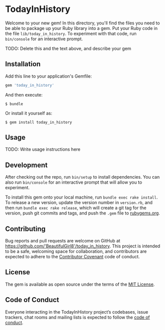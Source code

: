 # TodayInHistory

Welcome to your new gem! In this directory, you'll find the files you need to be able to package up your Ruby library into a gem. Put your Ruby code in the file `lib/today_in_history`. To experiment with that code, run `bin/console` for an interactive prompt.

TODO: Delete this and the text above, and describe your gem

## Installation

Add this line to your application's Gemfile:

```ruby
gem 'today_in_history'
```

And then execute:

    $ bundle

Or install it yourself as:

    $ gem install today_in_history

## Usage

TODO: Write usage instructions here

## Development

After checking out the repo, run `bin/setup` to install dependencies. You can also run `bin/console` for an interactive prompt that will allow you to experiment.

To install this gem onto your local machine, run `bundle exec rake install`. To release a new version, update the version number in `version.rb`, and then run `bundle exec rake release`, which will create a git tag for the version, push git commits and tags, and push the `.gem` file to [rubygems.org](https://rubygems.org).

## Contributing

Bug reports and pull requests are welcome on GitHub at https://github.com/'BeautifulGirl8'/today_in_history. This project is intended to be a safe, welcoming space for collaboration, and contributors are expected to adhere to the [Contributor Covenant](http://contributor-covenant.org) code of conduct.

## License

The gem is available as open source under the terms of the [MIT License](https://opensource.org/licenses/MIT).

## Code of Conduct

Everyone interacting in the TodayInHistory project’s codebases, issue trackers, chat rooms and mailing lists is expected to follow the [code of conduct](https://github.com/'BeautifulGirl8'/today_in_history/blob/master/CODE_OF_CONDUCT.md).
